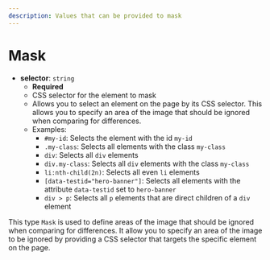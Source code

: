 ```yaml
---
description: Values that can be provided to mask
---
```


# Mask

* **selector**: `string`
  * **Required**
  * CSS selector for the element to mask
  * Allows you to select an element on the page by its CSS selector. This allows you to specify an area of the image that should be ignored when comparing for differences.
  * Examples:
    * `#my-id`: Selects the element with the id `my-id`
    * `.my-class`: Selects all elements with the class `my-class`
    * `div`: Selects all `div` elements
    * `div.my-class`: Selects all `div` elements with the class `my-class`
    * `li:nth-child(2n)`: Selects all even `li` elements
    * `[data-testid="hero-banner"]`: Selects all elements with the attribute `data-testid` set to `hero-banner`
    * `div > p`: Selects all `p` elements that are direct children of a `div` element

This type `Mask` is used to define areas of the image that should be ignored when comparing for differences. It allow you to specify an area of the image to be ignored by providing a CSS selector that targets the specific element on the page.
